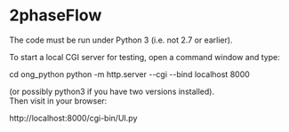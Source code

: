 # 2phaseFlow

The code must be run under Python 3 (i.e. not 2.7 or earlier).

To start a local CGI server for testing, 
open a command window and type:


cd ong_python 
python -m http.server --cgi --bind localhost 8000

(or possibly python3 if you have two versions installed).  
Then visit in your browser:

http://localhost:8000/cgi-bin/UI.py


